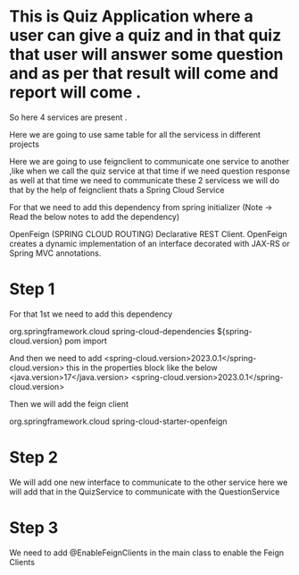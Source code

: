 # This is Quiz Application where a user can give a quiz and in that quiz that user will answer some question and as per that result will come and report will come .

So here 4 services are present . 



Here we are going to use same table for all the servicess in different projects 

Here we are going to use feignclient to communicate one service to another ,like when we call the quiz service at that time if we need question response
 as well at that time we need to communicate these 2 servicess we will do that by the help of feignclient thats a Spring Cloud Service
 
For that we need to add this dependency from spring initializer (Note -> Read the below notes to add the dependency)

OpenFeign (SPRING CLOUD ROUTING)
Declarative REST Client. OpenFeign creates a dynamic implementation of an interface decorated with JAX-RS or Spring MVC annotations.

# Step 1
For that 1st we need to add this dependency 

 <dependencyManagement>
    <dependencies>
      <dependency>
        <groupId>org.springframework.cloud</groupId>
        <artifactId>spring-cloud-dependencies</artifactId>
        <version>${spring-cloud.version}</version>
        <type>pom</type>
        <scope>import</scope>
      </dependency>
    </dependencies>
  </dependencyManagement>
  
And then we need to add <spring-cloud.version>2023.0.1</spring-cloud.version> this in the properties block like the below
 <properties>
    <java.version>17</java.version>
    <spring-cloud.version>2023.0.1</spring-cloud.version>
  </properties>
  
Then we will add the feign client 

<dependency>
      <groupId>org.springframework.cloud</groupId>
      <artifactId>spring-cloud-starter-openfeign</artifactId>
</dependency>

# Step 2
We will add one new interface to communicate to the other service here we will add that in the QuizService to communicate with the QuestionService

# Step 3
We need to add @EnableFeignClients in the main class to enable the Feign Clients 
